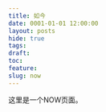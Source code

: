 ```yaml
---
title: 如今
date: 0001-01-01 12:00:00
layout: posts
hide: true
tags: 
draft: 
toc: 
feature: 
slug: now
---
```

这里是一个NOW页面。
